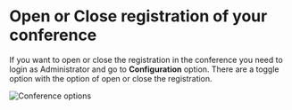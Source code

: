 # Open or Close registration of your conference

If you want to open or close the registration in the conference you need to login as Administrator and go to **Configuration** option. There are a toggle option with the option of open or close the registration.

![Conference options](https://github.com/Lin777/Regis/blob/master/FAQ/images/conferenceOpenClose.png?raw=true)
